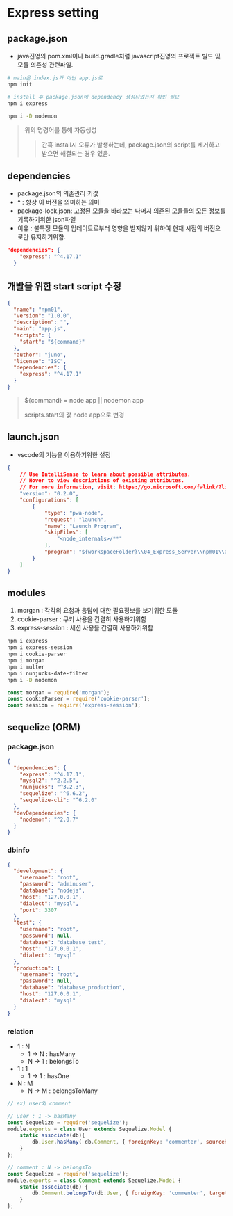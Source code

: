 # Express setting

## package.json
- java진영의 pom.xml이나 build.gradle처럼 javascript진영의 프로젝트 빌드 및 모듈 의존성 관련파일.
```bash
# main은 index.js가 아닌 app.js로
npm init

# install 후 package.json에 dependency 생성되었는지 확인 필요
npm i express

npm i -D nodemon
```
> 위의 명령어를 통해 자동생성
>> 간혹 install시 오류가 발생하는데, package.json의 script를 제거하고 받으면 해결되는 경우 있음.

## dependencies
- package.json의 의존관리 키값
- __^__ : 항상 이 버전을 의미하는 의미
- package-lock.json: 고정된 모듈을 바라보는 나머지 의존된 모듈들의 모든 정보를 기록하기위한 json파일
- 이유 : 불특정 모듈의 업데이트로부터 영향을 받지않기 위하여 현재 시점의 버전으로만 유지하기위함.
```json
"dependencies": {
    "express": "^4.17.1"
  }
```

## 개발을 위한 start script 수정
```json
{
  "name": "npm01",
  "version": "1.0.0",
  "description": "",
  "main": "app.js",
  "scripts": {
    "start": "${command}"
  },
  "author": "juno",
  "license": "ISC",
  "dependencies": {
    "express": "^4.17.1"
  }
}
```
> ${command} = node app || nodemon app
>
> scripts.start의 값 node app으로 변경

## launch.json
- vscode의 기능을 이용하기위한 설정
```json
{
    // Use IntelliSense to learn about possible attributes.
    // Hover to view descriptions of existing attributes.
    // For more information, visit: https://go.microsoft.com/fwlink/?linkid=830387
    "version": "0.2.0",
    "configurations": [
        {
            "type": "pwa-node",
            "request": "launch",
            "name": "Launch Program",
            "skipFiles": [
                "<node_internals>/**"
            ],
            "program": "${workspaceFolder}\\04_Express_Server\\npm01\\app.js"
        }
    ]
}
```

## modules
1. morgan : 각각의 요청과 응답에 대한 필요정보를 보기위한 모듈
1. cookie-parser : 쿠키 사용을 간결히 사용하기위함
1. express-session : 세션 사용을 간결히 사용하기위함
```bash
npm i express
npm i express-session
npm i cookie-parser
npm i morgan
npm i multer
npm i nunjucks-date-filter
npm i -D nodemon
```
```js
const morgan = require('morgan');
const cookieParser = require('cookie-parser');
const session = require('express-session');
```

## sequelize (ORM)

### package.json
```json
{
  "dependencies": {
    "express": "^4.17.1",
    "mysql2": "^2.2.5",
    "nunjucks": "^3.2.3",
    "sequelize": "^6.6.2",
    "sequelize-cli": "^6.2.0"
  },
  "devDependencies": {
    "nodemon": "^2.0.7"
  }
}
```

### dbinfo
```json
{
  "development": {
    "username": "root",
    "password": "adminuser",
    "database": "nodejs",
    "host": "127.0.0.1",
    "dialect": "mysql",
    "port": 3307
  },
  "test": {
    "username": "root",
    "password": null,
    "database": "database_test",
    "host": "127.0.0.1",
    "dialect": "mysql"
  },
  "production": {
    "username": "root",
    "password": null,
    "database": "database_production",
    "host": "127.0.0.1",
    "dialect": "mysql"
  }
}
```

### relation
- 1 : N
  - 1 -> N : hasMany
  - N -> 1 : belongsTo
- 1 : 1
  - 1 -> 1 : hasOne
- N : M
   - N -> M : belongsToMany

```js
// ex) user와 comment

// user : 1 -> hasMany
const Sequelize = require('sequelize');
module.exports = class User extends Sequelize.Model {
    static associate(db){
        db.User.hasMany( db.Comment, { foreignKey: 'commenter', sourceKey: 'id' } );
    }
};

// comment : N -> belongsTo
const Sequelize = require('sequelize');
module.exports = class Comment extends Sequelize.Model {
    static associate(db) {
        db.Comment.belongsTo(db.User, { foreignKey: 'commenter', targetKey: 'id' });
    }
};
```